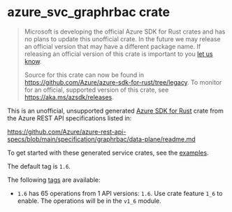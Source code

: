 # azure_svc_graphrbac crate

> Microsoft is developing the official Azure SDK for Rust crates and has no plans to update this unofficial crate.
> In the future we may release an official version that may have a different package name.
> If releasing an official version of this crate is important to you [let us know](https://github.com/Azure/azure-sdk-for-rust/issues/new/choose).
>
> Source for this crate can now be found in <https://github.com/Azure/azure-sdk-for-rust/tree/legacy>.
> To monitor for an official, supported version of this crate, see <https://aka.ms/azsdk/releases>.

This is an unofficial, unsupported generated [Azure SDK for Rust](https://github.com/Azure/azure-sdk-for-rust/tree/legacy) crate from the Azure REST API specifications listed in:

https://github.com/Azure/azure-rest-api-specs/blob/main/specification/graphrbac/data-plane/readme.md

To get started with these generated service crates, see the [examples](https://github.com/Azure/azure-sdk-for-rust/blob/legacy/services/README.md#examples).

The default tag is `1.6`.

The following [tags](https://github.com/Azure/azure-sdk-for-rust/blob/legacy/services/tags.md) are available:

- `1.6` has 65 operations from 1 API versions: `1.6`. Use crate feature `1_6` to enable. The operations will be in the `v1_6` module.